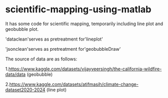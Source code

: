 # scientific-mapping-using-matlab
It has some code for scientific mapping, temporarily including line plot and geobubble plot.

'dataclean'serves as pretreatment for'lineplot'

'jsonclean'serves as pretreatment for'geobubbleDraw' 

The source of data are as follows:

1.https://www.kaggle.com/datasets/vijayveersingh/the-california-wildfire-data/data (geobubble)

2.https://www.kaggle.com/datasets/atifmasih/climate-change-dataset2020-2024 (line plot)

